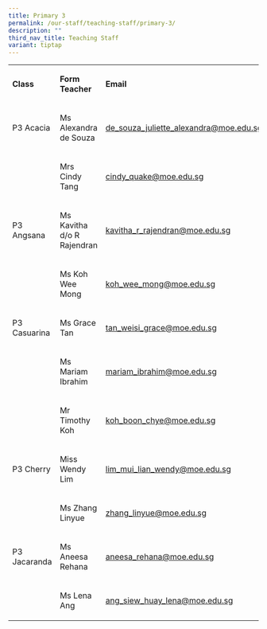```yaml
---
title: Primary 3
permalink: /our-staff/teaching-staff/primary-3/
description: ""
third_nav_title: Teaching Staff
variant: tiptap
---
```

<table><tbody><tr><td rowspan="1" colspan="1"><p><strong>Class</strong></p></td><td rowspan="1" colspan="1"><p><strong>Form Teacher</strong></p></td><td rowspan="1" colspan="1"><p><strong>Email</strong></p></td></tr><tr><td rowspan="1" colspan="1"><p>P3 Acacia</p></td><td rowspan="1" colspan="1"><p>Ms Alexandra de Souza</p></td><td rowspan="1" colspan="1"><p><a href="mailto:de_souza_juliette_alexandra@moe.edu.sg" rel="noopener noreferrer nofollow" target="_blank">de_souza_juliette_alexandra@moe.edu.sg</a></p></td></tr><tr><td rowspan="1" colspan="1"><p></p></td><td rowspan="1" colspan="1"><p>Mrs Cindy Tang</p></td><td rowspan="1" colspan="1"><p><a href="mailto:cindy_quake@moe.edu.sg" rel="noopener noreferrer nofollow" target="_blank">cindy_quake@moe.edu.sg</a></p></td></tr><tr><td rowspan="1" colspan="1"><p>P3 Angsana</p></td><td rowspan="1" colspan="1"><p>Ms Kavitha d/o R Rajendran</p></td><td rowspan="1" colspan="1"><p><a href="mailto:kavitha_r_rajendran@moe.edu.sg" rel="noopener noreferrer nofollow" target="_blank">kavitha_r_rajendran@moe.edu.sg</a></p></td></tr><tr><td rowspan="1" colspan="1"><p></p></td><td rowspan="1" colspan="1"><p>Ms Koh Wee Mong</p></td><td rowspan="1" colspan="1"><p><a href="mailto:koh_wee_mong@moe.edu.sg" rel="noopener noreferrer nofollow" target="_blank">koh_wee_mong@moe.edu.sg</a></p></td></tr><tr><td rowspan="1" colspan="1"><p>P3 Casuarina</p></td><td rowspan="1" colspan="1"><p>Ms Grace Tan</p></td><td rowspan="1" colspan="1"><p><a href="mailto:tan_weisi_grace@moe.edu.sg" rel="noopener noreferrer nofollow" target="_blank">tan_weisi_grace@moe.edu.sg</a></p></td></tr><tr><td rowspan="1" colspan="1"><p></p></td><td rowspan="1" colspan="1"><p>Ms Mariam Ibrahim</p></td><td rowspan="1" colspan="1"><p><a href="mailto:mariam_ibrahim@moe.edu.sg" rel="noopener noreferrer nofollow" target="_blank">mariam_ibrahim@moe.edu.sg</a></p></td></tr><tr><td rowspan="1" colspan="1"><p></p></td><td rowspan="1" colspan="1"><p>Mr Timothy Koh</p></td><td rowspan="1" colspan="1"><p><a href="mailto:koh_boon_chye@moe.edu.sg" rel="noopener noreferrer nofollow" target="_blank">koh_boon_chye@moe.edu.sg</a></p></td></tr><tr><td rowspan="1" colspan="1"><p>P3 Cherry</p></td><td rowspan="1" colspan="1"><p>Miss Wendy Lim</p></td><td rowspan="1" colspan="1"><p><a href="mailto:lim_mui_lian_wendy@moe.edu.sg" rel="noopener noreferrer nofollow" target="_blank">lim_mui_lian_wendy@moe.edu.sg</a></p></td></tr><tr><td rowspan="1" colspan="1"><p></p></td><td rowspan="1" colspan="1"><p>Ms Zhang Linyue</p></td><td rowspan="1" colspan="1"><p><a href="mailto:zhang_linyue@moe.edu.sg" rel="noopener noreferrer nofollow" target="_blank">zhang_linyue@moe.edu.sg</a></p></td></tr><tr><td rowspan="1" colspan="1"><p>P3 Jacaranda</p></td><td rowspan="1" colspan="1"><p>Ms Aneesa Rehana</p></td><td rowspan="1" colspan="1"><p><a href="mailto:aneesa_rehana@moe.edu.sg" rel="noopener noreferrer nofollow" target="_blank">aneesa_rehana@moe.edu.sg</a></p></td></tr><tr><td rowspan="1" colspan="1"><p></p></td><td rowspan="1" colspan="1"><p>Ms Lena Ang</p></td><td rowspan="1" colspan="1"><p><a href="mailto:ang_siew_huay_lena@moe.edu.sg" rel="noopener noreferrer nofollow" target="_blank">ang_siew_huay_lena@moe.edu.sg</a></p></td></tr></tbody></table><p></p>